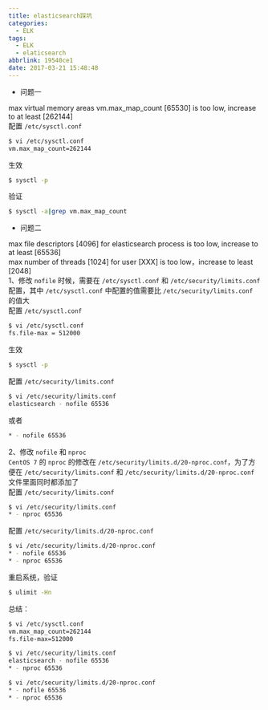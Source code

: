 ```yaml
---
title: elasticsearch踩坑
categories:
  - ELK
tags:
  - ELK
  - elaticsearch
abbrlink: 19540ce1
date: 2017-03-21 15:48:48
---
```

- 问题一  

max virtual memory areas vm.max_map_count [65530] is too low, increase to at least [262144]  
配置 `/etc/sysctl.conf`
```sh
$ vi /etc/sysctl.conf
vm.max_map_count=262144
```
<!-- more -->
生效
```sh
$ sysctl -p
```
验证
```sh
$ sysctl -a|grep vm.max_map_count
```

- 问题二  

max file descriptors [4096] for elasticsearch process is too low, increase to at least [65536]  
max number of threads [1024] for user [XXX] is too low，increase to least [2048]  
1、修改 `nofile` 时候，需要在 `/etc/sysctl.conf` 和 `/etc/security/limits.conf` 配置，其中 `/etc/sysctl.conf` 中配置的值需要比 `/etc/security/limits.conf` 的值大  
配置 `/etc/sysctl.conf`
```sh
$ vi /etc/sysctl.conf 
fs.file-max = 512000
```
生效
```sh
$ sysctl -p
```
配置 `/etc/security/limits.conf`
```sh
$ vi /etc/security/limits.conf
elasticsearch - nofile 65536
```
或者
```sh
* - nofile 65536
```

2、修改 `nofile` 和 `nproc`  
`CentOS 7` 的 `nproc` 的修改在 `/etc/security/limits.d/20-nproc.conf`，为了方便在 `/etc/security/limits.conf` 和 `/etc/security/limits.d/20-nproc.conf` 文件里面同时都添加了  
配置 `/etc/security/limits.conf`
```sh
$ vi /etc/security/limits.conf
* - nproc 65536
```
配置 `/etc/security/limits.d/20-nproc.conf`
```sh
$ vi /etc/security/limits.d/20-nproc.conf
* - nofile 65536
* - nproc 65536
```
重启系统，验证
```sh
$ ulimit -Hn
```

总结：
```sh
$ vi /etc/sysctl.conf
vm.max_map_count=262144
fs.file-max=512000

$ vi /etc/security/limits.conf
elasticsearch - nofile 65536
* - nproc 65536

$ vi /etc/security/limits.d/20-nproc.conf
* - nofile 65536
* - nproc 65536
```
